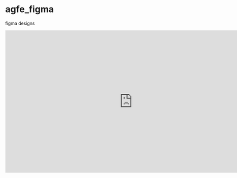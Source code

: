 # agfe_figma
figma designs
<iframe style="border: 1px solid rgba(0, 0, 0, 0.1);" width="800" height="450" src="https://embed.figma.com/design/GgPOZkvPwYrFs9zWa5Hylw/Untitled?node-id=0-1&embed-host=share" allowfullscreen></iframe>

